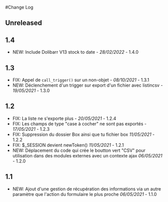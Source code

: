 #Change Log

## Unreleased

## 1.4
- NEW: Include Dolibarr V13 stock to date - *28/02/2022* - 1.4.0

## 1.3
- FIX: Appel de `call_trigger()` sur un non-objet - *08/10/2021* - 1.3.1
- NEW: Déclenchement d'un trigger sur export d'un fichier avec listincsv - *19/05/2021* - 1.3.0

## 1.2
- FIX: La liste ne s'exporte plus - *20/05/2021* - 1.2.4
- FIX: Les champs de type "case à cocher" ne sont pas exportés - *17/05/2021* - 1.2.3
- FIX: Suppression du dossier Box ainsi que tu fichier box *11/05/2021* - 1.2.2
- FIX: $_SESSION devient newToken() *11/05/2021* - 1.2.1
- NEW: Déplacement du code qui crée le boutton vert "CSV" pour utilisation dans des modules externes avec un contexte ajax *06/05/2021* - 1.2.0

## 1.1
- NEW: Ajout d'une gestion de récupération des informations via un autre paramètre que l'action du formulaire le plus proche *06/05/2021* - 1.1.0
